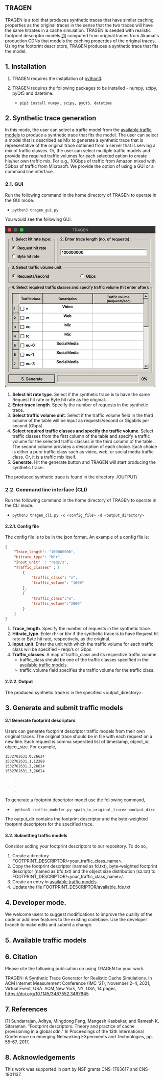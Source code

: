 ## TRAGEN

TRAGEN is a tool that produces synthetic traces that have similar caching properties as the original traces in the sense that the two traces will have the same hitrates in a cache simulation. TRAGEN is seeded with realistic footprint descriptor models [[1]](#1) computed from original traces from Akamai's production CDNs that models the caching properties of the original traces. Using the footprint descriptors, TRAGEN produces a synthetic trace that fits the model.

## 1. Installation

1. TRAGEN requires the installation of [python3](https://www.python.org/downloads/).

2. TRAGEN requires the following packages to be installed - numpy, scipy, pyQt5 and datetime.
   * ``` pip3 install numpy, scipy, pyQt5, datetime ```

## 2. Synthetic trace generation

In this mode, the user can select a traffic model from the [available traffic models](#available-traffic-models) to produce a synthetic trace that fits the model. The user can select a model that is described as Mix to generate a synthetic trace that is representative of the original trace obtained from a server that is serving a mix of traffic classes. Or, the user can select multiple traffic models and provide the required traffic volumes for each selected option to create his/her own traffic mix. For e.g., 10Gbps of traffic from Amazon mixed with 5Gbps of traffic from Microsoft. We provide the option of using a GUI or a command line interface.

### 2.1. GUI

Run the following command in the home directory of TRAGEN to operate in the GUI mode.
   * ``` python3 tragen_gui.py ```

You would see the following GUI. 

![GUI](images/TRAGEN_2.png)

1. **Select hit rate type**. Select if the synthetic trace is to have the same Request hit rate or Byte hit rate as the original.
2. **Enter trace length**. Specify the number of requests in the synthetic trace.
3. **Select traffic volume unit**. Select if the traffic volume field in the third column of the table will be input as requests/second or Gigabits per second (Gbps).
4. **Select required traffic classes and specify the traffic volume**. Select traffic classes from the first column of the table and specify a traffic volume for the selected traffic classes in the third column of the table. The second column provides a description of each choice. Each choice is either a pure traffic class  such as video, web, or social media traffic class. Or, it is a traffic mix itself.
5. **Generate**. Hit the generate button and TRAGEN will start producing the synthetic trace.

The produced synthetic trace is found in the directory ./OUTPUT/

### 2.2. Command line interface (CLI)

Run the following command in the home directory of TRAGEN to operate in the CLI mode.
   * ``` python3 tragen_cli.py -c <config_file> -d <output_directory> ```

#### 2.2.1. Config file

The config file is to be in the json format. An example of a config file is:

```json
{
    "Trace_length": "100000000",
    "Hitrate_type": "bhr",
    "Input_unit"  : "reqs/s",
    "Traffic_classes" : [
        {
            "traffic_class": "v",
            "traffic_volume": "1000"
        },
        {
            "traffic_class":"w",
            "traffic_volume":"2000"
        }
    ]
}
```

1. **Trace_length**. Specify the number of requests in the synthetic trace.
2. **Hitrate_type**. Enter rhr or bhr if the synthetic trace is to have Request hit rate or Byte hit rate, respectively, as the original.
3. **Input_unit**. Enter the unit with which the traffic volume for each traffic class will be specified - reqs/s or Gbps.
4. **Traffic_classes**. A map of traffic_class and its respective traffic volume. 
   * traffic_class should be one of the traffic classes specified in the [available traffic models](#available-traffic-models).
   * traffic_volume field specifies the traffic volume for the traffic class.

#### 2.2.2. Output

The produced synthetic trace is in the specified <output_directory>.

## 3. Generate and submit traffic models

#### 3.1 Generate footprint descriptors

Users can generate footprint descriptor traffic models from their own original traces. The original trace should be in file with each request on a new line. Each request is comma seperated list of timestamp, object_id, object_size. For example,

```
1532702631,0,26624
1532702631,1,12288
1532702631,2,26624
1532702631,3,26624
	.
	.
	.
	.
```

To generate a footprint descriptor model use the following command,
   * ``` python3 traffic_modeler.py <path_to_original_trace> <output_dir>```
   
The output_dir contains the footprint descriptor and the byte-weighted footprint descriptors for the specified trace.

#### 3.2. Submitting traffic models

Consider adding your footprint descriptors to our repository. To do so,

1. Create a directory FOOTPRINT_DESCRIPTOR/<your_traffic_class_name>.
2. Copy the footprint descriptor (named as fd.txt), byte-weighted footprint descriptor (named as bfd.txt) and the object size distribution (sz.txt) to FOOTPRINT_DESCRIPTOR/<your_traffic_class_name>/.
3. Create an entry in [available traffic models](#available-traffic-models).
4. Update the file FOOTPRINT_DESCRIPTOR/available_fds.txt

## 4. Developer mode.

We welcome users to suggest modifications to improve the quality of the code or add new features to the existing codebase. Use the developer branch to make edits and submit a change.


## 5. Available traffic models


## 6. Citation

Please cite the following publication on using TRAGEN for your work.

TRAGEN: A Synthetic Trace Generator for Realistic Cache Simulations.
In ACM Internet Measurement Conference (IMC ’21), November 2–4, 2021, Virtual Event, USA. ACM,New York, NY, USA, 14 pages, https://doi.org/10.1145/3487552.3487845

## 7. References

<a id="1">[1]</a> 
Sundarrajan, Aditya, Mingdong Feng, Mangesh Kasbekar, and Ramesh K. Sitaraman. "Footprint descriptors: Theory and practice of cache provisioning in a global cdn." In Proceedings of the 13th International Conference on emerging Networking EXperiments and Technologies, pp. 55-67. 2017.

## 8. Acknowledgements
This work was supported in part by NSF grants CNS-1763617 and CNS-1901137.
